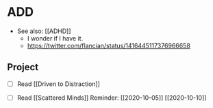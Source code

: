 # ADD

 - See also: [[ADHD]]
	 - I wonder if I have it.
	- https://twitter.com/flancian/status/1416445117376966658

## Project
 - [ ] Read [[Driven to Distraction]]
 - [ ] Read [[Scattered Minds]]
 Reminder: [[2020-10-05]] [[2020-10-10]]

